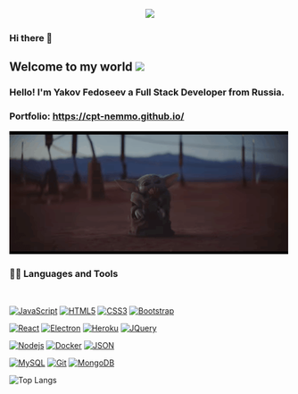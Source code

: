 <p align="center">
<img src="https://visitor-badge.laobi.icu/badge?page_id=cpt-nemmo" id="counter">
</p>

### Hi there 👋

    
## Welcome to my world <img src="https://github.com/TheDudeThatCode/TheDudeThatCode/blob/master/Assets/Earth.gif" width="24px">



### Hello! I'm Yakov Fedoseev a Full Stack Developer from Russia.

### Portfolio: https://cpt-nemmo.github.io/


![The force always will be with you](https://github.com/cpt-nemmo/cpt-nemmo/blob/main/baby-yoda-9.gif)
  
  
### 👨‍💻 Languages and Tools

<br />

[![JavaScript](https://img.shields.io/badge/-JavaScript-black?style=flat&logo=javascript&link=https://github.com/sorrycc/awesome-javascript)](https://github.com/sorrycc/awesome-javascript) 
[![HTML5](https://img.shields.io/badge/-HTML5-E34F26?style=flat&logo=html5&logoColor=white&link=https://github.com/diegocard/awesome-html5)](https://github.com/diegocard/awesome-html5) 
[![CSS3](https://img.shields.io/badge/-CSS3-1572B6?style=flat&logo=css3&link=https://www.w3schools.com/css/)](https://www.w3schools.com/css/) 
[![Bootstrap](https://img.shields.io/badge/-Bootstrap-563D7C?style=flat&logo=bootstrap&link=https://getbootstrap.com/)](https://getbootstrap.com/) 

[![React](https://img.shields.io/badge/-React-black?style=flat&logo=react&link=https://reactjs.org/)](https://reactjs.org/) 
[![Electron](https://img.shields.io/badge/-Electron-gray?style=flat&logo=electron&link=https://www.electronjs.org/ru/docs/latest/)](https://www.electronjs.org/ru/docs/latest/) 
[![Heroku](https://img.shields.io/badge/-Heroku-gray?style=flat&logo=heroku&link=https://www.heroku.com/)](https://www.heroku.com/) 
[![JQuery](https://img.shields.io/badge/-JQuery-blue?style=flat&logo=jquery&link=https://jquery.com/)](https://jquery.com/) 

[![Nodejs](https://img.shields.io/badge/-Nodejs-green?style=flat&logo=Node.js&link=https://nodejs.org/en/)](https://nodejs.org/en/) 
[![Docker](https://img.shields.io/badge/-Docker-black?style=flat&logo=docker&link=https://docs.docker.com/)](https://docs.docker.com/) 
[![JSON](https://img.shields.io/badge/-json-02569B?style=flat&logo=json&link=https://habr.com/ru/post/554274/)](https://habr.com/ru/post/554274/)

[![MySQL](https://img.shields.io/badge/-MySQL-black?style=flat&logo=mysql&link=https://github.com/BRdhanani)](https://www.mysql.com/)
[![Git](https://img.shields.io/badge/-Git-black?style=flat&logo=git&link=https://github.com/BRdhanani)](https://git-scm.com/) 
[![MongoDB](https://img.shields.io/badge/-MongoDB-FCA121?style=flat&logo=mongodb&link=https://github.com/BRdhanani)](https://www.mongodb.com/) 

![Top Langs](https://github-readme-stats.vercel.app/api/top-langs/?username=cpt-nemmo&theme=radical&title_color=8E2DE2&text_color=fff)



